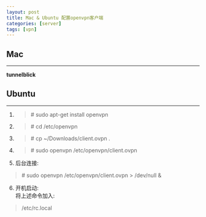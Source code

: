 ```yaml
---
layout: post
title: Mac & Ubuntu 配置openvpn客户端
categories: [server]
tags: [vpn]
---
```


## Mac
---------------
**tunnelblick**


## Ubuntu
---------------
1. >\# sudo apt-get install openvpn

2. >\# cd /etc/openvpn

3. >\# cp ~/Downloads/client.ovpn .

4. >\# sudo openvpn /etc/openvpn/client.ovpn

5. 后台连接:  
>\# sudo openvpn /etc/openvpn/client.ovpn > /dev/null &

6. 开机启动:  
将上述命令加入:
> /etc/rc.local
